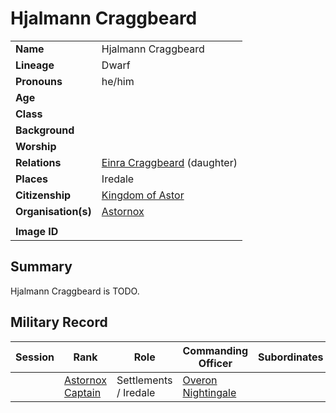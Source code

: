 # Hjalmann Craggbeard

|||
| --- | --- |
| **Name** | Hjalmann Craggbeard | character.4
| **Lineage** | Dwarf |
| **Pronouns** | he/him |
| **Age** | |
| **Class** | |
| **Background** | |
| **Worship** | |
| **Relations** | [Einra Craggbeard](einra-craggbeard.md) (daughter) |
| **Places** | Iredale |
| **Citizenship** | [Kingdom of Astor](../civilisations/kingdom-of-astor/kingdom-of-astor.md) |
| **Organisation(s)** | [Astornox](../organisations/government/astornox/astornox.md) |
|||
| **Image ID** | |

## Summary

Hjalmann Craggbeard is TODO.

## Military Record

| Session | Rank | Role | Commanding Officer | Subordinates |
|:---:| --- | --- | --- | --- |
|| [Astornox Captain](../organisations/government/astornox/ranks/astornox-captain.md) | Settlements / Iredale | [Overon Nightingale](overon-nightingale.md) ||
